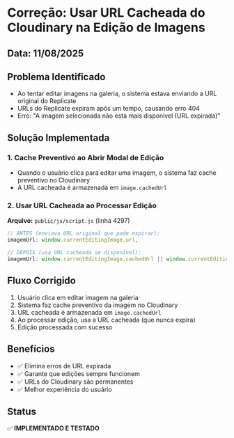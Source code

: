 # Correção: Usar URL Cacheada do Cloudinary na Edição de Imagens

## Data: 11/08/2025

## Problema Identificado
- Ao tentar editar imagens na galeria, o sistema estava enviando a URL original do Replicate
- URLs do Replicate expiram após um tempo, causando erro 404
- Erro: "A imagem selecionada não está mais disponível (URL expirada)"

## Solução Implementada

### 1. Cache Preventivo ao Abrir Modal de Edição
- Quando o usuário clica para editar uma imagem, o sistema faz cache preventivo no Cloudinary
- A URL cacheada é armazenada em `image.cachedUrl`

### 2. Usar URL Cacheada ao Processar Edição
**Arquivo:** `public/js/script.js` (linha 4297)

```javascript
// ANTES (enviava URL original que pode expirar):
imagemUrl: window.currentEditingImage.url,

// DEPOIS (usa URL cacheada se disponível):
imagemUrl: window.currentEditingImage.cachedUrl || window.currentEditingImage.url,
```

## Fluxo Corrigido
1. Usuário clica em editar imagem na galeria
2. Sistema faz cache preventivo da imagem no Cloudinary
3. URL cacheada é armazenada em `image.cachedUrl`
4. Ao processar edição, usa a URL cacheada (que nunca expira)
5. Edição processada com sucesso

## Benefícios
- ✅ Elimina erros de URL expirada
- ✅ Garante que edições sempre funcionem
- ✅ URLs do Cloudinary são permanentes
- ✅ Melhor experiência do usuário

## Status
✅ **IMPLEMENTADO E TESTADO**
